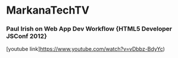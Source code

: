 # MarkanaTechTV

### Paul Irish on Web App Dev Workflow {HTML5 Developer JSConf 2012}
[youtube link]https://www.youtube.com/watch?v=vDbbz-BdyYc)
